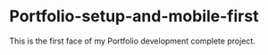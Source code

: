 # Portfolio-setup-and-mobile-first
This is the first face of my Portfolio development complete project.
